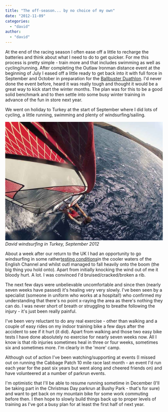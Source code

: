 ```yaml
---
title: "The off-season... by no choice of my own"
date: "2012-11-09"
categories: 
  - "david"
author: 
  - "david"
---
```


At the end of the racing season I often ease off a little to recharge the batteries and think about what I need to do to get quicker. For me this process is pretty simple - train more and that includes swimming as well as cycling/running. After completing the Outlaw Ironman distance event at the beginning of July I eased off a little ready to get back into it with full force in September and October in preparation for the [Ballbuster Duathlon](http://www.humanrace.co.uk/events/duathlon/winter-ballbuster). I'd never done the event before, heard it was really tough and thought it would be a great way to kick start the winter months. The plan was for this to be a good solid benchmark and to then settle into some busy winter training in advance of the fun in store next year.

We went on holiday to Turkey at the start of September where I did lots of cycling, a little running, swimming and plenty of windsurfing/sailing.

![David windsurfing in Turkey, September 2012](/images/2012/20120904-0648-640x480.jpg)
*David windsurfing in Turkey, September 2012*

About a week after our return to the UK I had an opportunity to go windsurfing in some rather[testing conditions](http://www.telegraph.co.uk/topics/weather/9562418/Torrential-rain-70mph-winds-and-flood-warnings-as-gales-hit-Britain.html)in the cooler waters of the English Channel and whilst outI managed to fall heavily onto the boom (the big thing you hold onto). Apart from initially knocking the wind out of me it bloody hurt. A lot. I was convinced I'd bruised/cracked/broken a rib.

The next few days were unbelievable uncomfortable and since then (nearly seven weeks have passed) it's healing very very slowly. I've been seen by a specialist (someone in uniform who works at a hospital!) who confirmed my understanding that there's no point x-raying the area as there's nothing they can do. I was never short of breath or struggling to breathe following the injury - it's just been really painful.

I've been very reluctant to do any real exercise - other than walking and a couple of easy rides on my indoor training bike a few days after the accident to see if it hurt (it did). Apart from walking and those two easy bike tests I have done absolutely no exercise for nearly seven weeks now. All I know is that rib injuries sometimes heal in three or four weeks, sometimes six and sometimes more. I'm clearly in the 'more' camp.

Although out of action I've been watching/supporting at events (I missed out on running the Cabbage Patch 10 mile race last month - an event I'd run each year for the past six years but went along and cheered friends on) and have volunteered at a number of parkrun events.

I'm optimistic that I'll be able to resume running sometime in December (I'll be taking part in the Christmas Day parkrun at Bushy Park - that's for sure) and want to get back on my mountain bike for some work commuting before then. I then hope to slowly build things back up to proper levels of training as I've got a busy plan for at least the first half of next year.
